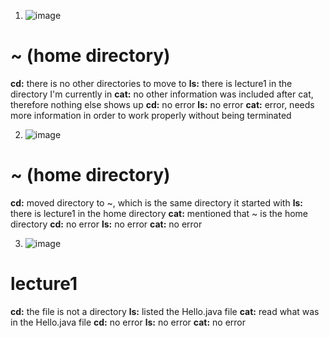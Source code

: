 1. ![image](https://github.com/divine9223/cse15l-lab-reports/assets/147002921/d480ea53-5d1f-47bb-9883-f6935128fc79)
# \~ (home directory)

**cd:** there is no other directories to move to
**ls:** there is lecture1 in the directory I'm currently in
**cat:** no other information was included after cat, therefore nothing else shows up
**cd:** no error
**ls:** no error
**cat:** error, needs more information in order to work properly without being terminated

2. ![image](https://github.com/divine9223/cse15l-lab-reports/assets/147002921/a8182969-eac1-4bd6-8d9b-197ab8a56128)
# \~ (home directory)

**cd:** moved directory to ~, which is the same directory it started with
**ls:** there is lecture1 in the home directory
**cat:** mentioned that ~ is the home directory
**cd:** no error
**ls:** no error
**cat:** no error

3. ![image](https://github.com/divine9223/cse15l-lab-reports/assets/147002921/d043a1d3-fbc3-4f4a-8a5b-de05c3660c1d)
# lecture1

**cd:** the file is not a directory
**ls:** listed the Hello.java file
**cat:** read what was in the Hello.java file
**cd:** no error
**ls:** no error
**cat:** no error



```
```
